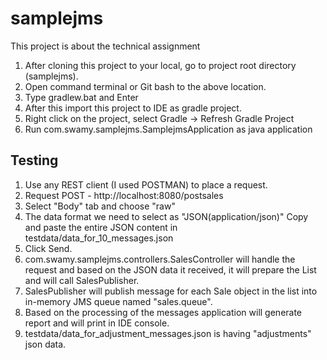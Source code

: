 # samplejms
This project is about the technical assignment
1. After cloning this project to your local, go to project root directory (samplejms).
2. Open command terminal or Git bash to the above location.
3. Type gradlew.bat and Enter
4. After this import this project to IDE as gradle project.
5. Right click on the project, select Gradle -> Refresh Gradle Project
6. Run com.swamy.samplejms.SamplejmsApplication as java application

Testing
--------
1. Use any REST client (I used POSTMAN) to place a request.
2. Request POST - http://localhost:8080/postsales
3. Select "Body" tab and choose "raw"
4. The data format we need to select as "JSON(application/json)"
   Copy and paste the entire JSON content in testdata/data_for_10_messages.json
5. Click Send.
6. com.swamy.samplejms.controllers.SalesController will handle the request and based on the JSON data it received, it will prepare the
   List<Sale> and will call SalesPublisher.
7. SalesPublisher will publish message for each Sale object in the list into in-memory JMS queue named "sales.queue".
8. Based on the processing of the messages application will generate report and will print in IDE console.
9. testdata/data_for_adjustment_messages.json is having "adjustments" json data.


